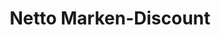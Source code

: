 ---
title: "Netto Marken-Discount"
url: /rostock/netto-marken-discount-kurt-schumacher-ring/
shop: Supermarkt
---